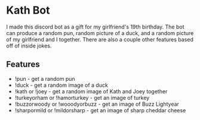 # Kath Bot
I made this discord bot as a gift for my girlfriend's 19th birthday. The bot can produce a random pun, random picture of a duck, and a random picture of my girlfriend and I together. There are also a couple other features based off of inside jokes.

## Features
- !pun - get a random pun
- !duck - get a random image of a duck
- !kath or !joey - get a random image of Kath and Joey together
- !turkeyorham or !hamorturkey - get an image of turkey
- !buzzorwoody or !wooodyorbuzz - get an image of Buzz Lightyear
- !sharpormild or !mildorsharp - get an image of sharp cheddar cheese
